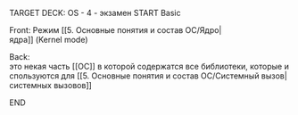 TARGET DECK: OS - 4 - экзамен
START
Basic

Front: Режим [[5. Основные понятия и состав ОС/Ядро|ядра]] (Kernel mode)

Back: это некая часть [[ОС]] в которой содержатся все библиотеки, которые используются для [[5. Основные понятия и состав ОС/Системный вызов|системных вызовов]]
<!--ID: 1663653995088-->
END